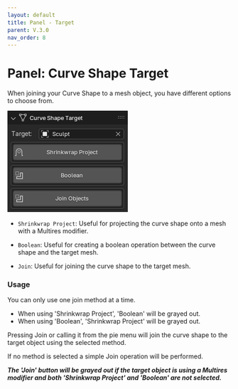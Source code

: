 ```yaml
---
layout: default
title: Panel - Target
parent: V.3.0
nav_order: 8
---
```


# Panel: Curve Shape Target
When joining your Curve Shape to a mesh object, you have different options to choose from. 

![target](../assets/target.png)

- `Shrinkwrap Project`: Useful for projecting the curve shape onto a mesh with a Multires modifier. 

- `Boolean`: Useful for creating a boolean operation between the curve shape and the target mesh.

- `Join`: Useful for joining the curve shape to the target mesh.

### Usage
You can only use one join method at a time.

* When using 'Shrinkwrap Project', 'Boolean' will be grayed out.
* When using 'Boolean', 'Shrinkwrap Project' will be grayed out.

Pressing Join or calling it from the pie menu will join the curve shape to the target object using the selected method.

If no method is selected a simple Join operation will be performed.

***The 'Join' button will be grayed out if the target object is using a Multires modifier and both 'Shrinkwrap Project' and 'Boolean' are not selected.***